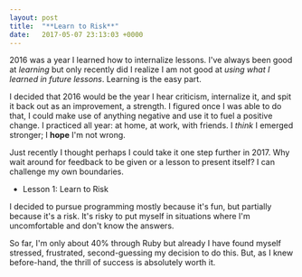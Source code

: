 ```yaml
---
layout: post
title:  "**Learn to Risk**"
date:   2017-05-07 23:13:03 +0000
---
```



2016 was a year I learned how to internalize lessons. I've always been good at *learning* but only recently did I realize I am not good at *using what I learned in future lessons*. Learning is the easy part. 

I decided that 2016 would be the year I hear criticism, internalize it, and spit it back out as an improvement, a strength. I figured once I was able to do that, I could make use of anything negative and use it to fuel a positive change. I practiced all year: at home, at work, with friends. I *think* I emerged stronger; I **hope** I'm not wrong.

Just recently I thought perhaps I could take it one step further in 2017. Why wait around for feedback to be given or a lesson to present itself? I can challenge my own boundaries. 

* Lesson 1: Learn to Risk

I decided to pursue programming mostly because it's fun, but partially because it's a risk. It's risky to put myself in situations where I'm uncomfortable and don't know the answers. 

So far, I'm only about 40% through Ruby but already I have found myself stressed, frustrated, second-guessing my decision to do this. But, as I knew before-hand, the thrill of success is absolutely worth it. 


